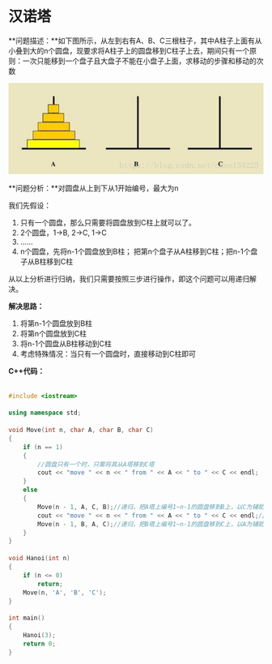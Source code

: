 # 汉诺塔

**问题描述：**如下图所示，从左到右有A、B、C三根柱子，其中A柱子上面有从小叠到大的n个圆盘，现要求将A柱子上的圆盘移到C柱子上去，期间只有一个原则：一次只能移到一个盘子且大盘子不能在小盘子上面，求移动的步骤和移动的次数



![](https://raw.githubusercontent.com/holis-yang/career/master/notes/figure/汉诺塔.png)

**问题分析：**对圆盘从上到下从1开始编号，最大为n

我们先假设：

1. 只有一个圆盘，那么只需要将圆盘放到C柱上就可以了。
2. 2个圆盘，1->B,  2->C,  1->C  
3. ……
4. n个圆盘，先将n-1个圆盘放到B柱； 把第n个盘子从A柱移到C柱；把n-1个盘子从B柱移到C柱

从以上分析进行归纳，我们只需要按照三步进行操作，即这个问题可以用递归解决。

**解决思路：**

1. 将第n-1个圆盘放到B柱
2. 将第n个圆盘放到C柱
3. 将n-1个圆盘从B柱移动到C柱
4. 考虑特殊情况：当只有一个圆盘时，直接移动到C柱即可

**C++代码：**

```C++

#include <iostream>
 
using namespace std;
 
void Move(int n, char A, char B, char C)
{
	if (n == 1)
	{
		//圆盘只有一个时，只需将其从A塔移到C塔
		cout << "move " << n << " from " << A << " to " << C << endl;
	}
	else
	{
		Move(n - 1, A, C, B);//递归，把A塔上编号1~n-1的圆盘移到B上，以C为辅助塔
		cout << "move " << n << " from " << A << " to " << C << endl;//把A塔上编号为n的圆盘移到C上
		Move(n - 1, B, A, C);//递归，把B塔上编号1~n-1的圆盘移到C上，以A为辅助塔
	}
}
 
void Hanoi(int n)
{
	if (n <= 0)
		return;
	Move(n, 'A', 'B', 'C');
}
 
int main()
{
	Hanoi(3);
	return 0;
}
```

